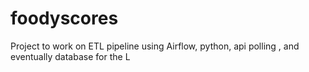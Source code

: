 # foodyscores
Project to work on ETL pipeline using Airflow, python, api polling , and eventually database for the L
